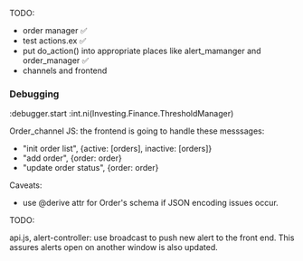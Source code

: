 TODO:
- order manager ✅
- test actions.ex ✅
- put do_action() into appropriate places like alert_mamanger and order_manager ✅
- channels and frontend

### Debugging
:debugger.start
:int.ni(Investing.Finance.ThresholdManager)



Order_channel JS:
the frontend is going to handle these messsages:
- "init order list", {active: [orders], inactive: [orders]}
- "add order", {order: order}
- "update order status", {order: order}


Caveats:
- use @derive attr for Order's schema if JSON encoding issues occur.



TODO:

api.js, alert-controller:
	use broadcast to push new alert to the front end.
	This assures alerts open on another window is also updated.
